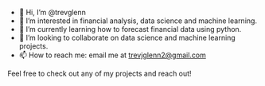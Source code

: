 - 👋 Hi, I’m @trevglenn
- 👀 I’m interested in financial analysis, data science and machine learning.
- 🌱 I’m currently learning how to forecast financial data using python.
- 💞️ I’m looking to collaborate on data science and machine learning projects.
- 📫 How to reach me: email me at trevjglenn2@gmail.com

Feel free to check out any of my projects and reach out!

<!---
trevglenn/trevglenn is a ✨ special ✨ repository because its `README.md` (this file) appears on your GitHub profile.
You can click the Preview link to take a look at your changes.
--->

